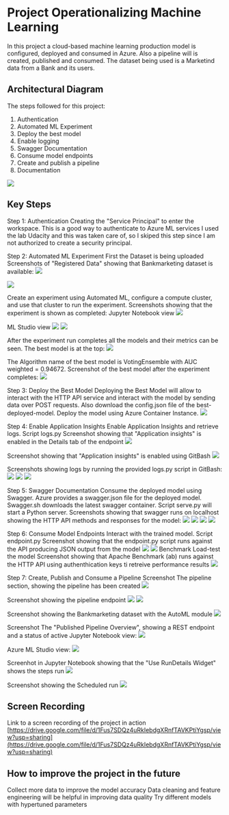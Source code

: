 
# Project Operationalizing Machine Learning

In this project a cloud-based machine learning production model is configured, deployed and consumed in Azure. Also a pipeline will is created, published and consumed. The dataset being used is a Marketind data from a Bank and its users. 

## Architectural Diagram

The steps followed for this project:
1. Authentication
2. Automated ML Experiment
3. Deploy the best model
4. Enable logging
5. Swagger Documentation
6. Consume model endpoints
7. Create and publish a pipeline
8. Documentation

![](https://raw.githubusercontent.com/silvanazdravevska/Project2-Microsoft-Azure-Nanodegree/main/starter_files/Screenshots/Architectural_Diagram.png)

## Key Steps

Step 1: Authentication
Creating the "Service Principal" to enter the workspace. This is a good way to authenticate to Azure ML services
I used the lab Udacity and this was taken care of, so I skiped this step since I am not authorized to create a security principal. 

Step 2: Automated ML Experiment
First the Dataset is being uploaded
Screenshots of "Registered Data" showing that Bankmarketing dataset is available:
![](https://raw.githubusercontent.com/silvanazdravevska/Project2-Microsoft-Azure-Nanodegree/main/starter_files/Screenshots/Registered_Datasets_in_ML_Studio_1.png)

![](https://raw.githubusercontent.com/silvanazdravevska/Project2-Microsoft-Azure-Nanodegree/main/starter_files/Screenshots/Registered_Datasets_in_ML_Studio_2.png)

Create an experiment using Automated ML, configure a compute cluster, and use that cluster to run the experiment.
Screenshots showing that the experiment is shown as completed:
Jupyter Notebook view
![](https://raw.githubusercontent.com/silvanazdravevska/Project2-Microsoft-Azure-Nanodegree/main/starter_files/Screenshots/Experiment_completed_Notebook.png)

ML Studio view
![](https://raw.githubusercontent.com/silvanazdravevska/Project2-Microsoft-Azure-Nanodegree/main/starter_files/Screenshots/Experiment_completed_ML_Studio_1.png)
![](https://raw.githubusercontent.com/silvanazdravevska/Project2-Microsoft-Azure-Nanodegree/main/starter_files/Screenshots/Experiment_completed_ML_Studio_2.png)

After the experiment run completes all the models and their metrics can be seen. The best model is at the top:
![](https://raw.githubusercontent.com/silvanazdravevska/Project2-Microsoft-Azure-Nanodegree/main/starter_files/Screenshots/Models_%20experiment_complete.png)

The Algorithm name of the best model is VotingEnsemble with AUC weighted = 0.94672. Screenshot of the best model after the experiment completes:
![](https://raw.githubusercontent.com/silvanazdravevska/Project2-Microsoft-Azure-Nanodegree/main/starter_files/Screenshots/Best_model_experiment_complete.png)

Step 3: Deploy the Best Model
Deploying the Best Model will allow to interact with the HTTP API service and interact with the model by sending data over POST requests. Also download the config.json file of the best-deployed-model. Deploy the model using Azure Container Instance.
![](https://raw.githubusercontent.com/silvanazdravevska/Project2-Microsoft-Azure-Nanodegree/main/starter_files/Screenshots/Best_model_deployed.png)

Step 4: Enable Application Insights
Enable Application Insights and retrieve logs. Script logs.py
Screenshot showing that "Application insights" is enabled in the Details tab of the endpoint
![](https://raw.githubusercontent.com/silvanazdravevska/Project2-Microsoft-Azure-Nanodegree/main/starter_files/Screenshots/Application_Insights_is_enabled_Details_Tab.png)

Screenshot showing that "Application insights" is enabled using GitBash
![](https://raw.githubusercontent.com/silvanazdravevska/Project2-Microsoft-Azure-Nanodegree/main/starter_files/Screenshots/Application_Insights_is_enabled_GitBash.png)

Screenshots showing logs by running the provided logs.py script in GitBash:
![](https://raw.githubusercontent.com/silvanazdravevska/Project2-Microsoft-Azure-Nanodegree/main/starter_files/Screenshots/logs_1.png)
![](https://raw.githubusercontent.com/silvanazdravevska/Project2-Microsoft-Azure-Nanodegree/main/starter_files/Screenshots/logs_2.png)
![](https://raw.githubusercontent.com/silvanazdravevska/Project2-Microsoft-Azure-Nanodegree/main/starter_files/Screenshots/logs_3.png)
    
Step 5: Swagger Documentation
Consume the deployed model using Swagger. Azure provides a swagger.json file for the deployed model. Swagger.sh downloads the latest swagger container. Script serve.py will start a Python server.
Screenshots showing that swagger runs on localhost showing the HTTP API methods and responses for the model:
![](https://raw.githubusercontent.com/silvanazdravevska/Project2-Microsoft-Azure-Nanodegree/main/starter_files/Screenshots/Swagger_runs_on_localhost_1.png)
![](https://raw.githubusercontent.com/silvanazdravevska/Project2-Microsoft-Azure-Nanodegree/main/starter_files/Screenshots/Swagger_runs_on_localhost_2.png)
![](https://raw.githubusercontent.com/silvanazdravevska/Project2-Microsoft-Azure-Nanodegree/main/starter_files/Screenshots/Swagger_runs_on_localhost_3.png)
![](https://raw.githubusercontent.com/silvanazdravevska/Project2-Microsoft-Azure-Nanodegree/main/starter_files/Screenshots/Swagger_runs_on_localhost_4.png)

Step 6: Consume Model Endpoints
Interact with the trained model. Script endpoint.py
Screenshot showing that the endpoint.py script runs against the API producing JSON output from the model
![](https://raw.githubusercontent.com/silvanazdravevska/Project2-Microsoft-Azure-Nanodegree/main/starter_files/Screenshots/endpoint_1.png)
![](https://raw.githubusercontent.com/silvanazdravevska/Project2-Microsoft-Azure-Nanodegree/main/starter_files/Screenshots/endpoint_2.png)
Benchmark
Load-test the model
Screenshot showing that Apache Benchmark (ab) runs against the HTTP API using authenthication keys ti retreive performance results
![](https://raw.githubusercontent.com/silvanazdravevska/Project2-Microsoft-Azure-Nanodegree/main/starter_files/Screenshots/Apache_Benchmark_ab.png)

Step 7: Create, Publish and Consume a Pipeline
Screenshot The pipeline section, showing the pipeline has been created
![](https://raw.githubusercontent.com/silvanazdravevska/Project2-Microsoft-Azure-Nanodegree/main/starter_files/Screenshots/Pipeline_created_Azure_ML_Studio.png)

Screenshot showing the pipeline endpoint
![](https://raw.githubusercontent.com/silvanazdravevska/Project2-Microsoft-Azure-Nanodegree/main/starter_files/Screenshots/Pipeline_Endpoint_Azure_ML_Studio_1.png)
![](https://raw.githubusercontent.com/silvanazdravevska/Project2-Microsoft-Azure-Nanodegree/main/starter_files/Screenshots/Pipeline_Endpoint_Azure_ML_Studio_2.png)

Screenshot showing the Bankmarketing dataset with the AutoML module
![](https://raw.githubusercontent.com/silvanazdravevska/Project2-Microsoft-Azure-Nanodegree/main/starter_files/Screenshots/The_Bankmarketing_Dataset_with_the_AutoML_module.png)

Screenshot The "Published Pipeline Overview", showing a REST endpoint and a status of active
Jupyter Notebook view:
![](https://raw.githubusercontent.com/silvanazdravevska/Project2-Microsoft-Azure-Nanodegree/main/starter_files/Screenshots/REST_endpoint_Notebook.png)

Azure ML Studio view:
![](https://raw.githubusercontent.com/silvanazdravevska/Project2-Microsoft-Azure-Nanodegree/main/starter_files/Screenshots/REST_endpoint_Azure_ML_Studio.png)

Screenhot in Jupyter Notebook showing that the "Use RunDetails Widget" shows the steps run
![](https://raw.githubusercontent.com/silvanazdravevska/Project2-Microsoft-Azure-Nanodegree/main/starter_files/Screenshots/Use_RunDetails_Widget_Notebook.png)

Screenshot showing the Scheduled run
![](https://raw.githubusercontent.com/silvanazdravevska/Project2-Microsoft-Azure-Nanodegree/main/starter_files/Screenshots/ML_Studio_scheduled_run.png)
       
## Screen Recording
Link to a screen recording of the project in action [https://drive.google.com/file/d/1Fus7SDQz4uRkIebdgXRnfTAVKPtiYgsp/view?usp=sharing](https://drive.google.com/file/d/1Fus7SDQz4uRkIebdgXRnfTAVKPtiYgsp/view?usp=sharing)  
  
## How to improve the project in the future    
Collect more data to improve the model accuracy
Data cleaning and feature engineering will be helpful in improving data quality
Try different models with hypertuned parameters   
    
    

